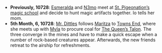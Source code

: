 - **Previously, 10728**: [Esmeralda](../Player%20Characters/Inactive/Esmeralda%20Azucari.md) and [N3mo](../Player%20Characters/Inactive/N3mo.md) meet at [St. Pigeonation’s magic school](../Factions/St.%20Pigeonation’s%20magic%20school.md) and decide to hunt magic artifacts together. Io tells her mom.
- **5th Month, 6, 10728**: [Mr. Dittles](../Player%20Characters/Mr.%20Dittles.md) follows [Maritza](../Player%20Characters/Maritza%20Reddington.md) to [Towns End](../Locations/Yuna%20Highlands/Towns%20End/Towns%20End.md), where she meets up with [Myla](../Player%20Characters/Myla.md) to procure coal for [The Queen’s Talon](../Lore/The%20Queen’s%20Talon%20(Airship).md).  The three converge in the mines and have to make a quick escape when a number of rock-based creatures appear. Afterwards, the new friends retreat to the airship for refreshments.